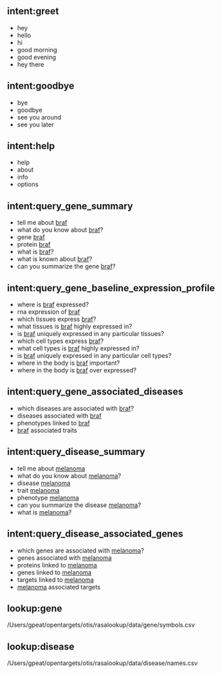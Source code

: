 ## intent:greet

- hey
- hello
- hi
- good morning
- good evening
- hey there

## intent:goodbye

- bye
- goodbye
- see you around
- see you later

## intent:help

- help
- about
- info
- options

## intent:query_gene_summary

- tell me about [braf](gene)
- what do you know about [braf](gene)?
- gene [braf](gene)
- protein [braf](gene)
- what is [braf](gene)?
- what is known about [braf](gene)?
- can you summarize the gene [braf](gene)?

## intent:query_gene_baseline_expression_profile

- where is [braf](gene) expressed?
- rna expression of [braf](gene)
- which tissues express [braf](gene)?
- what tissues is [braf](gene) highly expressed in?
- is [braf](gene) uniquely expressed in any particular tissues?
- which cell types express [braf](gene)?
- what cell types is [braf](gene) highly expressed in?
- is [braf](gene) uniquely expressed in any particular cell types?
- where in the body is [braf](gene) important?
- where in the body is [braf](gene) over expressed?

## intent:query_gene_associated_diseases

- which diseases are associated with [braf](gene)?
- diseases associated with [braf](gene)
- phenotypes linked to [braf](gene)
- [braf](gene) associated traits

## intent:query_disease_summary

- tell me about [melanoma](disease)
- what do you know about [melanoma](disease)?
- disease [melanoma](disease)
- trait [melanoma](disease)
- phenotype [melanoma](disease)
- can you summarize the disease [melanoma](disease)?
- what is [melanoma](disease)?

## intent:query_disease_associated_genes

- which genes are associated with [melanoma](disease)?
- genes associated with [melanoma](disease)
- proteins linked to [melanoma](disease)
- genes linked to [melanoma](disease)
- targets linked to [melanoma](disease)
- [melanoma](disease) associated targets

## lookup:gene

/Users/gpeat/opentargets/otis/rasalookup/data/gene/symbols.csv

## lookup:disease

/Users/gpeat/opentargets/otis/rasalookup/data/disease/names.csv
